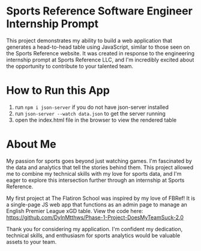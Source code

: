 # Sports Reference Software Engineer Internship Prompt

This project demonstrates my ability to build a web application that generates a head-to-head table using JavaScript, similar to those seen on the Sports Reference website. It was created in response to the engineering internship prompt at Sports Reference LLC, and I'm incredibly excited about the opportunity to contribute to your talented team.

# How to Run this App

1. run ```npm i json-server``` if you do not have json-server installed
2. run ```json-server --watch data.json``` to get the server running
3. open the index.html file in the browser to view the rendered table

# About Me

My passion for sports goes beyond just watching games. I'm fascinated by the data and analytics that tell the stories behind them. This project allowed me to combine my technical skills with my love for sports data, and I'm eager to explore this intersection further through an internship at Sports Reference.

My first project at The Flatiron School was inspired by my love of FBRef! It is a single-page JS web app that functions as an admin page to manage an English Premier League xGD table. View the code here: https://github.com/DylnMtthws/Phase-1-Project-DoesMyTeamSuck-2.0

Thank you for considering my application. I'm confident my dedication, technical skills, and enthusiasm for sports analytics would be valuable assets to your team.
